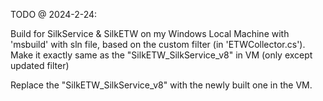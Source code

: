 TODO @ 2024-2-24: 

Build for SilkService & SilkETW on my Windows Local Machine
with 'msbuild' with sln file, based on the custom filter 
(in 'ETWCollector.cs'). 
Make it exactly same as the "SilkETW_SilkService_v8" in VM (only except updated filter)

Replace the "SilkETW_SilkService_v8" with the 
newly built one in the VM.
